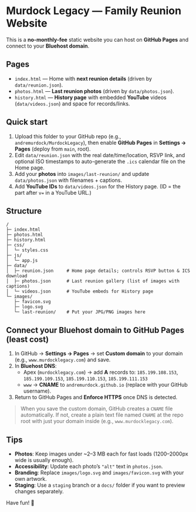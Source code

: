 # Murdock Legacy — Family Reunion Website

This is a **no-monthly-fee** static website you can host on **GitHub Pages** and connect to your **Bluehost domain**.

## Pages
- `index.html` — Home with **next reunion details** (driven by `data/reunion.json`).
- `photos.html` — **Last reunion photos** (driven by `data/photos.json`).
- `history.html` — **History page** with embedded **YouTube** videos (`data/videos.json`) and space for records/links.

## Quick start
1. Upload this folder to your GitHub repo (e.g., `andremurdock/MurdockLegacy`), then enable **GitHub Pages** in **Settings → Pages** (deploy from `main`, root).
2. Edit `data/reunion.json` with the real date/time/location, RSVP link, and optional ISO timestamps to auto-generate the `.ics` calendar file on the Home page.
3. Add your **photos** into `images/last-reunion/` and update `data/photos.json` with filenames + captions.
4. Add **YouTube IDs** to `data/videos.json` for the History page. (ID = the part after `v=` in a YouTube URL.)

## Structure
```
/
├─ index.html
├─ photos.html
├─ history.html
├─ css/
│  └─ styles.css
├─ js/
│  └─ app.js
├─ data/
│  ├─ reunion.json     # Home page details; controls RSVP button & ICS download
│  ├─ photos.json      # Last reunion gallery (list of images with captions)
│  └─ videos.json      # YouTube embeds for History page
└─ images/
   ├─ favicon.svg
   ├─ logo.svg
   └─ last-reunion/    # Put your JPG/PNG images here
```

## Connect your **Bluehost domain** to GitHub Pages (least cost)
1) In GitHub → **Settings → Pages** → set **Custom domain** to your domain (e.g., `www.murdocklegacy.com`) and save.  
2) In **Bluehost DNS**:
   - Apex (`murdocklegacy.com`) → add **A** records to: `185.199.108.153`, `185.199.109.153`, `185.199.110.153`, `185.199.111.153`
   - `www` → **CNAME** to `andremurdock.github.io` (replace with your GitHub username).
3) Return to GitHub Pages and **Enforce HTTPS** once DNS is detected.

> When you save the custom domain, GitHub creates a `CNAME` file automatically. If not, create a plain text file named `CNAME` at the repo root with just your domain inside (e.g., `www.murdocklegacy.com`).

## Tips
- **Photos**: Keep images under ~2–3 MB each for fast loads (1200–2000px wide is usually enough).  
- **Accessibility**: Update each photo’s `"alt"` text in `photos.json`.  
- **Branding**: Replace `images/logo.svg` and `images/favicon.svg` with your own artwork.  
- **Staging**: Use a `staging` branch or a `docs/` folder if you want to preview changes separately.

Have fun! 🎉

